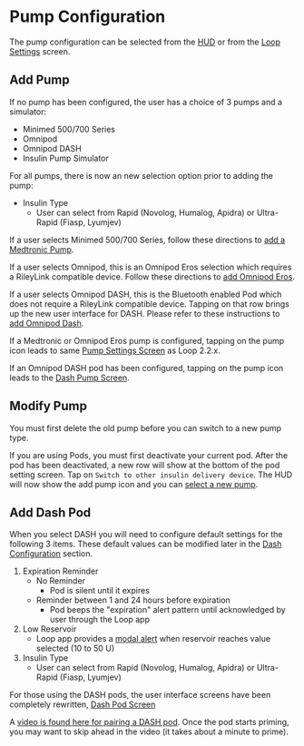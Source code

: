 # Pump Configuration

The pump configuration can be selected from the [HUD](loop-3-displays.md#heads-up-display) or from the [Loop Settings](loop-3-settings.md) screen.

## Add Pump

If no pump has been configured, the user has a choice of 3 pumps and a simulator:

* Minimed 500/700 Series
* Omnipod
* Omnipod DASH
* Insulin Pump Simulator

For all pumps, there is now an new selection option prior to adding the pump:

* Insulin Type
    * User can select from Rapid (Novolog, Humalog, Apidra) or Ultra-Rapid (Fiasp, Lyumjev)

If a user selects Minimed 500/700 Series, follow these directions to [add a Medtronic Pump](../operation/loop-settings/mdt-pump.md).

If a user selects Omnipod, this is an Omnipod Eros selection which requires a RileyLink compatible device. Follow these directions to [add Omnipod Eros](../operation/loop-settings/omnipod-pump.md).

If a user selects Omnipod DASH, this is the Bluetooth enabled Pod which does not require a RileyLink compatible device. Tapping on that row brings up the new user interface for DASH. Please refer to these instructions to [add Omnipod Dash](#add-dash-pod).

If a Medtronic or Omnipod Eros pump is configured, tapping on the pump icon leads to same [Pump Settings Screen](../operation/loop-settings/pump-commands.md) as Loop 2.2.x.

If an Omnipod DASH pod has been configured, tapping on the pump icon leads to the [Dash Pump Screen](dash-pump.md).

## Modify Pump

You must first delete the old pump before you can switch to a new pump type.

If you are using Pods, you must first deactivate your current pod.  After the pod has been deactivated, a new row will show at the bottom of the pod setting screen. Tap on `Switch to other insulin delivery device`. The HUD will now show the add pump icon and you can [select a new pump](#add-pump).


## Add Dash Pod

When you select DASH you will need to configure default settings for the following 3 items.  These default values can be modified later in the [Dash Configuration](dash-pump.md#dash-configuration) section.

1. Expiration Reminder
    * No Reminder 
        * Pod is silent until it expires
    * Reminder between 1 and 24 hours before expiration
        * Pod beeps the "expiration" alert pattern until acknowledged by user through the Loop app
1. Low Reservoir
    * Loop app provides a [modal alert](onboarding.md#what-is-a-modal-alert) when reservoir reaches value selected (10 to 50 U)
1. Insulin Type
    * User can select from Rapid (Novolog, Humalog, Apidra) or Ultra-Rapid (Fiasp, Lyumjev)
    


For those using the DASH pods, the user interface screens have been completely rewritten, [Dash Pod Screen](dash-pump.md) 

A [video is found here for pairing a DASH pod](https://drive.google.com/file/d/1mN5s8-oorvoa-gbjAaYbnUnl_-vvuhNC/view?usp=sharing). Once the pod starts priming, you may want to skip ahead in the video (it takes about a minute to prime).


